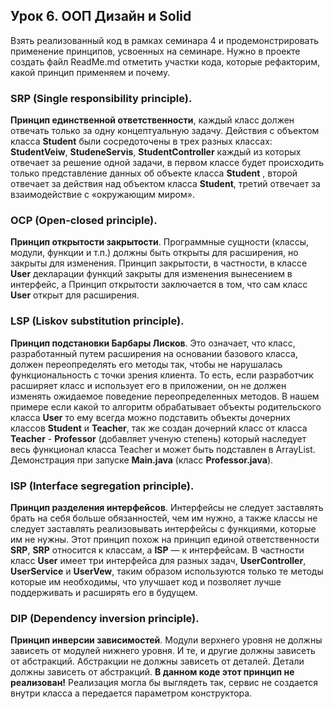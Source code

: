 ## Урок 6. ООП Дизайн и Solid
Взять реализованный код в рамках семинара 4 и продемонстрировать применение принципов, усвоенных на семинаре.
Нужно в проекте создать файл ReadMe.md отметить участки кода, которые рефакторим, какой принцип применяем и почему.

### SRP (Single responsibility principle).
**Принцип единственной ответственности**, каждый класс должен отвечать только за одну концептуальную задачу. Действия с объектом класса **Student** были сосредоточены в трех разных классах: **StudentVeiw**, **StudenеServis**, **StudentController** каждый из которых отвечает за решение одной задачи,   в первом классе будет происходить только представление данных об объекте класса **Student** , второй отвечает за  действия над объектом класса **Student**, третий отвечает за  взаимодействие с «окружающим миром».
### OCP (Open-closed principle).
**Принцип открытости закрытости**. Программные сущности (классы, модули, функции и т.п.) должны быть открыты для расширения, но закрыты для изменения. Принцип закрытости, в частности, в классе **User** декларации функций закрыты для изменения вынесением в интерфейс, а Принцип открытости заключается в том, что сам класс **User** открыт для расширения.
### LSP (Liskov substitution principle).
**Принцип подстановки Барбары Лисков**. Это означает, что класс, разработанный путем расширения на основании базового класса, должен переопределять его методы так, чтобы не нарушалась функциональность с точки зрения клиента. То есть, если разработчик расширяет класс и использует его в приложении, он не должен изменять ожидаемое поведение переопределенных методов. В нашем примере если какой то алгоритм обрабатывает объекты родительского класса **User** то ему всегда можно подставить объекты дочерних классов **Student** и **Teacher**, так же создан дочерний класс от класса **Teacher**  -  **Professor** (добавляет ученую степень) который наследует весь функционал класса Teacher и может быть подставлен в ArrayList<Teacher>. Демонстрация при запуске **Main.java** (класс **Professor.java**).
### ISP (Interface segregation principle).
**Принцип разделения интерфейсов**. Интерфейсы не следует заставлять брать на себя больше обязанностей, чем им нужно, а также классы не следует заставлять реализовывать интерфейсы с функциями, которые им не нужны. Этот принцип похож на принцип единой ответственности **SRP**,  **SRP** относится к классам, а **ISP** — к интерфейсам. В частности класс **User** имеет три интерфейса для разных задач, **UserController**, **UserService** и **UserVew**, таким образом используются только те методы которые им необходимы, что улучшает код и позволяет лучше поддерживать и расширять его в будущем.
### DIP (Dependency inversion principle).
**Принцип инверсии зависимостей**. Модули верхнего уровня не должны зависеть от модулей нижнего уровня. И те, и другие должны зависеть от абстракций. Абстракции не должны зависеть от деталей. Детали должны зависеть от абстракций. **В данном коде этот принцип не реализован!** Реализация могла бы выглядеть так, сервис не создается внутри класса а передается параметром конструктора.






